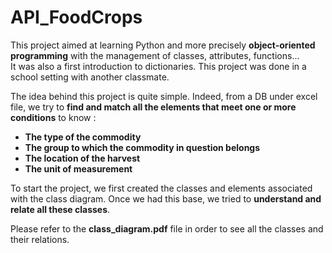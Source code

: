 # API_FoodCrops

This project aimed at learning Python and more precisely **object-oriented programming** with the management of classes, attributes, functions...  
It was also a first introduction to dictionaries.
This project was done in a school setting with another classmate.  

The idea behind this project is quite simple. Indeed, from a DB under excel file, we try to **find and match all the elements that meet one or more conditions** to know :
  - **The type of the commodity**
  - **The group to which the commodity in question belongs**
  - **The location of the harvest**
  - **The unit of measurement**

To start the project, we first created the classes and elements associated with the class diagram. Once we had this base, we tried to **understand and relate all these classes**.

Please refer to the **class_diagram.pdf** file in order to see all the classes and their relations.
